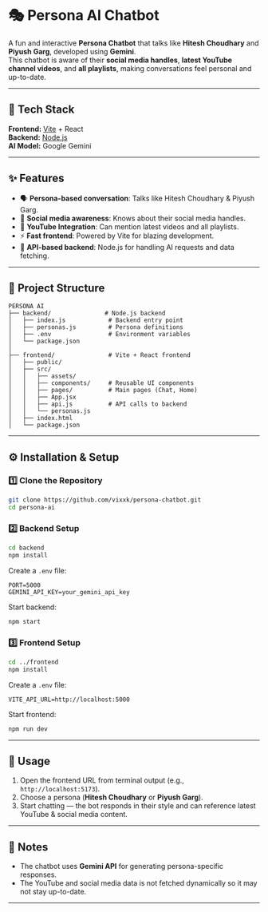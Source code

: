 # 🎭 Persona AI Chatbot

A fun and interactive **Persona Chatbot** that talks like **Hitesh Choudhary** and **Piyush Garg**, developed using **Gemini**.  
This chatbot is aware of their **social media handles**, **latest YouTube channel videos**, and **all playlists**, making conversations feel personal and up-to-date.

---

## 🚀 Tech Stack

**Frontend:** [Vite](https://vitejs.dev/) + React  
**Backend:** [Node.js](https://nodejs.org/)  
**AI Model:** Google Gemini  

---

## ✨ Features

- 🗣 **Persona-based conversation**: Talks like Hitesh Choudhary & Piyush Garg.
- 📢 **Social media awareness**: Knows about their social media handles.
- 🎥 **YouTube Integration**: Can mention latest videos and all playlists.
- ⚡ **Fast frontend**: Powered by Vite for blazing development.
- 🔗 **API-based backend**: Node.js for handling AI requests and data fetching.

---

## 📂 Project Structure

```
PERSONA AI
├── backend/               # Node.js backend
│   ├── index.js            # Backend entry point
│   ├── personas.js         # Persona definitions
│   ├── .env                # Environment variables
│   └── package.json
│
├── frontend/               # Vite + React frontend
│   ├── public/             
│   ├── src/
│   │   ├── assets/         
│   │   ├── components/     # Reusable UI components
│   │   ├── pages/          # Main pages (Chat, Home)
│   │   ├── App.jsx         
│   │   ├── api.js          # API calls to backend
│   │   └── personas.js     
│   ├── index.html          
│   └── package.json
```

---

## ⚙️ Installation & Setup

### 1️⃣ Clone the Repository
```bash
git clone https://github.com/vixxk/persona-chatbot.git
cd persona-ai
```

### 2️⃣ Backend Setup
```bash
cd backend
npm install
```
Create a `.env` file:
```
PORT=5000
GEMINI_API_KEY=your_gemini_api_key
```
Start backend:
```bash
npm start
```

### 3️⃣ Frontend Setup
```bash
cd ../frontend
npm install
```
Create a `.env` file:
```
VITE_API_URL=http://localhost:5000
```
Start frontend:
```bash
npm run dev
```

---

## 🎯 Usage
1. Open the frontend URL from terminal output (e.g., `http://localhost:5173`).
2. Choose a persona (**Hitesh Choudhary** or **Piyush Garg**).
3. Start chatting — the bot responds in their style and can reference latest YouTube & social media content.

---

## 📌 Notes
- The chatbot uses **Gemini API** for generating persona-specific responses.
- The YouTube and social media data is not fetched dynamically so it may not stay up-to-date.

---
